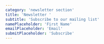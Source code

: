 ```yaml
---
category: 'newsletter section'
title: 'Newsletter '
subtitle: 'Subscribe to our mailing list'
namePlaceholder: 'First Name'
emailPlaceholder: 'Email'
submitPlaceholder: 'Subscribe'
---
```

